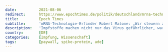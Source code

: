 ```yaml
---
date:          2021-08-06
redirect:      https://www.epochtimes.de/politik/deutschland/mrna-technologie-erfinder-robert-malone-wir-steuern-auf-das-worst-case-szenario-zu-a3570000.html
title:         Epoch Times
subtitle:      'mRNA-Technologie-Erfinder Robert Malone: „Wir steuern auf das Worst-Case-Szenario zu“'
description:   'Impfstoffe machen nicht nur das Virus gefährlicher, warnt der Virologe und Immunologe Robert Malone. Sie erhöhen zudem die Anfälligkeit für infektionsverstärkende Antikörper, die die Ausbreitung und Vermehrung des Virus begünstigen.'
country:       [DE]
categories:    [Impfung, Wissenschaft]
tags:          [paywall, spike-protein, ade]
---
```

